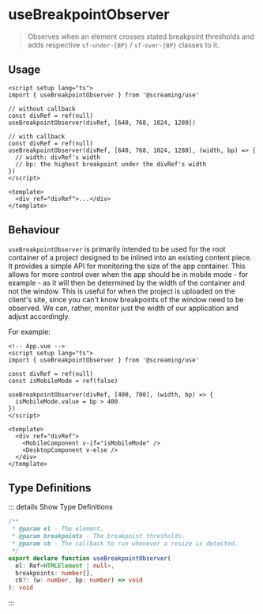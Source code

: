 # useBreakpointObserver

> Observes when an element crosses stated breakpoint thresholds and adds respective `sf-under-{BP}` / `sf-over-{BP}` classes to it.

## Usage

```vue
<script setup lang="ts">
import { useBreakpointObserver } from '@screaming/use'

// without callback
const divRef = ref(null)
useBreakpointObserver(divRef, [640, 768, 1024, 1280])

// with callback
const divRef = ref(null)
useBreakpointObserver(divRef, [640, 768, 1024, 1280], (width, bp) => {
  // width: divRef's width
  // bp: the highest breakpoint under the divRef's width
})
</script>

<template>
  <div ref="divRef">...</div>
</template>
```

## Behaviour

`useBreakpointObserver` is primarily intended to be used for the root container of a project designed to be inlined into an existing content piece. It provides a simple API for monitoring the size of the app container. This allows for more control over when the app should be in mobile mode - for example - as it will then be determined by the width of the container and not the window. This is useful for when the project is uploaded on the client's site, since you can't know breakpoints of the window need to be observed. We can, rather, monitor just the width of our application and adjust accordingly.

For example:

```vue
<!-- App.vue -->
<script setup lang="ts">
import { useBreakpointObserver } from '@screaming/use'

const divRef = ref(null)
const isMobileMode = ref(false)

useBreakpointObserver(divRef, [400, 700], (width, bp) => {
  isMobileMode.value = bp > 400
})
</script>

<template>
  <div ref="divRef">
    <MobileComponent v-if="isMobileMode" />
    <DesktopComponent v-else />
  </div>
</template>
```

## Type Definitions

::: details Show Type Definitions

```ts
/**
 * @param el - The element.
 * @param breakpoints - The breakpoint thresholds.
 * @param cb - The callback to run whenever a resize is detected.
 */
export declare function useBreakpointObserver(
  el: Ref<HTMLElement | null>,
  breakpoints: number[],
  cb?: (w: number, bp: number) => void
): void
```

:::
